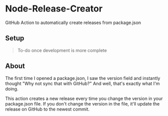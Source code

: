 # Node-Release-Creator

GitHub Action to automatically create releases from package.json

## Setup

> To-do once development is more complete

## About

The first time I opened a package.json, I saw the version field and instantly thought "Why not sync that with GitHub?" And well, that's exactly what I'm doing.

This action creates a new release every time you change the version in your package.json file. If you don't change the version in the file, it'll update the release on GitHub to the newest commit.
